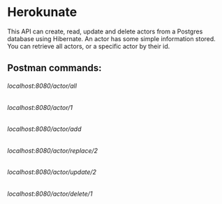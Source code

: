 # Herokunate

This API can create, read, update and delete actors from a Postgres database using Hibernate.
An actor has some simple information stored.
You can retrieve all actors, or a specific actor by their id.

## Postman commands:

###### localhost:8080/actor/all
###### localhost:8080/actor/1
###### localhost:8080/actor/add
###### localhost:8080/actor/replace/2
###### localhost:8080/actor/update/2
###### localhost:8080/actor/delete/1
